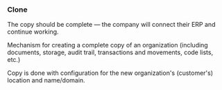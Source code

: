 
### Clone

The copy should be complete — the company will connect their ERP and continue working.

Mechanism for creating a complete copy of an organization (including documents, storage, audit trail, transactions and movements, code lists, etc.)

Copy is done with configuration for the new organization's (customer's) location and name/domain.